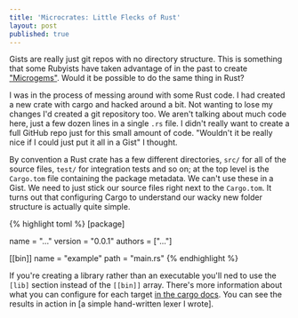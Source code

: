 ```yaml
---
title: 'Microcrates: Little Flecks of Rust'
layout: post
published: true
---
```


Gists are really just git repos with no directory structure. This is something that some Rubyists have taken advantage of in the past to create ["Microgems"](http://jeffkreeftmeijer.com/2011/microgems-five-minute-rubygems/). Would it be possible to do the same thing in Rust?

I was in the process of messing around with some Rust code. I had created a new crate with cargo and hacked around a bit. Not wanting to lose my changes I'd created a git repository too. We aren't talking about much code here, just a few dozen lines in a single `.rs` file. I didn't really want to create a full GitHub repo just for this small amount of code. "Wouldn't it be really nice if I could just put it all in a Gist" I thought.

By convention a Rust crate has a few different directories, `src/` for all of the source files, `test/` for integration tests and so on; at the top level is the `Cargo.tom` file containing the package metadata. We can't use these in a Gist. We need to just stick our source files right next to the `Cargo.tom`. It turns out that configuring Cargo to understand our wacky new folder structure is actually quite simple.

{% highlight toml %}
[package]
 
name = "..."
version = "0.0.1"
authors = ["..."]
 
[[bin]]
    name = "example"
    path = "main.rs"
{% endhighlight %}

If you're creating a library rather than an executable you'll ned to use the `[lib]` section instead of the `[[bin]]` array. There's more information about what you can configure for each target [in the cargo docs][cargo_target]. You can see the results in action in [a simple hand-written lexer I wrote].

  [cargo_target]: http://doc.crates.io/manifest.html#configuring-a-target